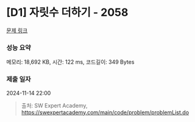 # [D1] 자릿수 더하기 - 2058 

[문제 링크](https://swexpertacademy.com/main/code/problem/problemDetail.do?contestProbId=AV5QPRjqA10DFAUq) 

### 성능 요약

메모리: 18,692 KB, 시간: 122 ms, 코드길이: 349 Bytes

### 제출 일자

2024-11-14 22:00



> 출처: SW Expert Academy, https://swexpertacademy.com/main/code/problem/problemList.do